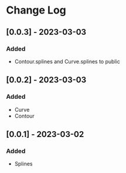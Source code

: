 # Change Log

## [0.0.3] - 2023-03-03

### Added

- Contour.splines and Curve.splines to public

## [0.0.2] - 2023-03-03

### Added

- Curve
- Contour

## [0.0.1] - 2023-03-02

### Added

- Splines 